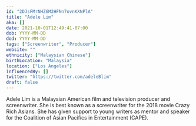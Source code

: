 ```yaml
---
id: "2DJsFMrNHZ6M2HFNn7ovnKXNPlA"
title: "Adele Lim"
aka: []
date: 2021-10-01T12:49:41-07:00
dob: YYYY-MM-DD
dod: YYYY-MM-DD
tags: ["Screenwriter", "Producer"]
website: ""
ethnicity: ["Malaysian Chinese"]
birthLocation: "Malaysia"
location: ["Los Angeles"]
influencedBy: []
twitter: "https://twitter.com/adeleBlim"
draft: false
---
```


Adele Lim is a Malaysian American film and television producer and screenwriter.
She is best known as a screenwriter for the 2018 movie Crazy Rich Asians. She
has given support to young writers as mentor and speaker for the Coalition of
Asian Pacifics in Entertainment (CAPE).
